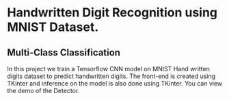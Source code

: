 # Handwritten Digit Recognition using MNIST Dataset.

## Multi-Class Classification
In this project we train a Tensorflow CNN model on MNIST Hand written digits dataset to predict handwritten digits. The front-end is created using TKinter and inference on the model is also done using TKinter. You can view the demo of the Detector.
